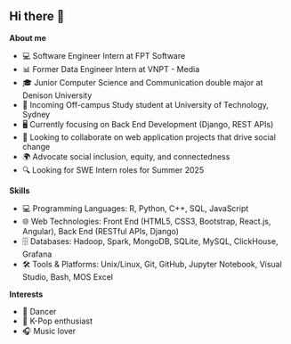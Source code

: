 ## Hi there 👋

<!--
**cherylnguyenm/cherylnguyenm** is a ✨ _special_ ✨ repository because its `README.md` (this file) appears on your GitHub profile.

Here are some ideas to get you started:

- 🔭 I’m currently working on b
- 🌱 I’m currently learning ...
- 👯 I’m looking to collaborate on ...
- 🤔 I’m looking for help with ...
- 💬 Ask me about ...
- 📫 How to reach me: ...
- 😄 Pronouns: ...
- ⚡ Fun fact: ...
-->

<b>About me</b>
- 💻 Software Engineer Intern at FPT Software
- 📊 Former Data Engineer Intern at VNPT - Media
- 🎓 Junior Computer Science and Communication double major at Denison University
- 🏫 Incoming Off-campus Study student at University of Technology, Sydney
- 🖥️ Currently focusing on Back End Development (Django, REST APIs)
- 🤝 Looking to collaborate on web application projects that drive social change
- 🌍 Advocate social inclusion, equity, and connectedness
- 🔍 Looking for SWE Intern roles for Summer 2025

<b>Skills</b>
- 💻 Programming Languages: R, Python, C++, SQL, JavaScript
- 🌐 Web Technologies: Front End (HTML5, CSS3, Bootstrap, React.js, Angular), Back End (RESTful APIs, Django)
- 🗄️ Databases: Hadoop, Spark, MongoDB, SQLite, MySQL, ClickHouse, Grafana
- 🛠️ Tools & Platforms: Unix/Linux, Git, GitHub, Jupyter Notebook, Visual Studio, Bash, MOS Excel

<b>Interests</b>
- 💃 Dancer
- 🎵 K-Pop enthusiast
- 🎧 Music lover

